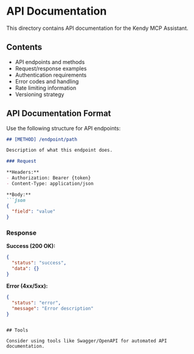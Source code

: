 # API Documentation

This directory contains API documentation for the Kendy MCP Assistant.

## Contents

- API endpoints and methods
- Request/response examples
- Authentication requirements
- Error codes and handling
- Rate limiting information
- Versioning strategy

## API Documentation Format

Use the following structure for API endpoints:

```markdown
## [METHOD] /endpoint/path

Description of what this endpoint does.

### Request

**Headers:**
- Authorization: Bearer {token}
- Content-Type: application/json

**Body:**
```json
{
  "field": "value"
}
```

### Response

**Success (200 OK):**
```json
{
  "status": "success",
  "data": {}
}
```

**Error (4xx/5xx):**
```json
{
  "status": "error",
  "message": "Error description"
}
```
```

## Tools

Consider using tools like Swagger/OpenAPI for automated API documentation.

